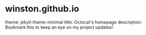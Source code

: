 # winston.github.io

theme: jekyll-theme-minimal
title: Octocat's homepage
description: Bookmark this to keep an eye on my project updates!
